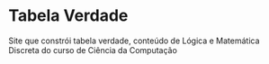 # Tabela Verdade
 Site que constrói tabela verdade, conteúdo de Lógica e Matemática Discreta do curso de Ciência da Computação

